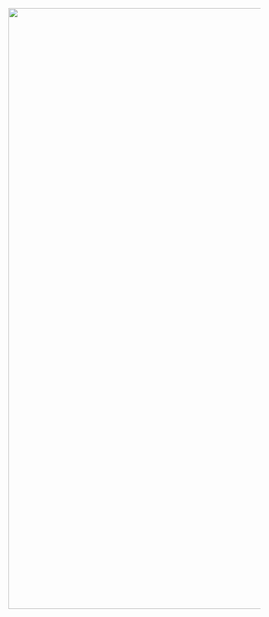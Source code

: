 <p align="center">
  <a href="https://useweb.dev" rel="noopener" target="_blank"><img width="1200" src="https://github.com/jeremytenjo/tenjo-apps/blob/master/lib/storybook/images/banner.svg?raw=true" alt="useweb logo"></a></p>
</p>
